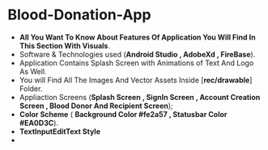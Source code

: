 # Blood-Donation-App
* **All You Want To Know About Features Of Application You Will Find In This Section With Visuals**.
* Software & Technologies used (**Android Studio , AdobeXd , FireBase**).
* Application Contains Splash Screen with Animations of Text And Logo As Well.
* You will Find All The Images And Vector Assets Inside [**rec/drawable**] Folder.
* Appliaction Screens (**Splash Screen , SignIn Screen , Account Creation Screen , Blood Donor And Recipient Screen**);
* **Color Scheme** ( **Background Color #fe2a57 , Statusbar Color #EA0D3C**).
* **TextInputEditText Style**
* <style name="TextInputLayoutStyle" parent="Widget.MaterialComponents.TextInputLayout.OutlinedBox">
  
  
## App Screenshots
  
<!-- <img align = "left" height ="405" alt = "Splash-Screen" src="images/SplashScreen.jpeg">  !-->
<img align = "left" height ="410"  alt = "SignIn-Image" src="images/SignIn.jpeg">
<img align = "left" height ="410" alt = "Main-Screen" src="images/MainActivity.jpeg">
<img align = "left" height ="410" alt = "Donor-Image"  src="images/donor.jpeg">
<img align = "left" height ="410"  alt = "Recipient" src="images/Recipient.jpeg">
 
<br>  
 
## Developer
  
 <a href="https://github.com/Zohaib-Munir"> Zohaib Munir </a> 
#
